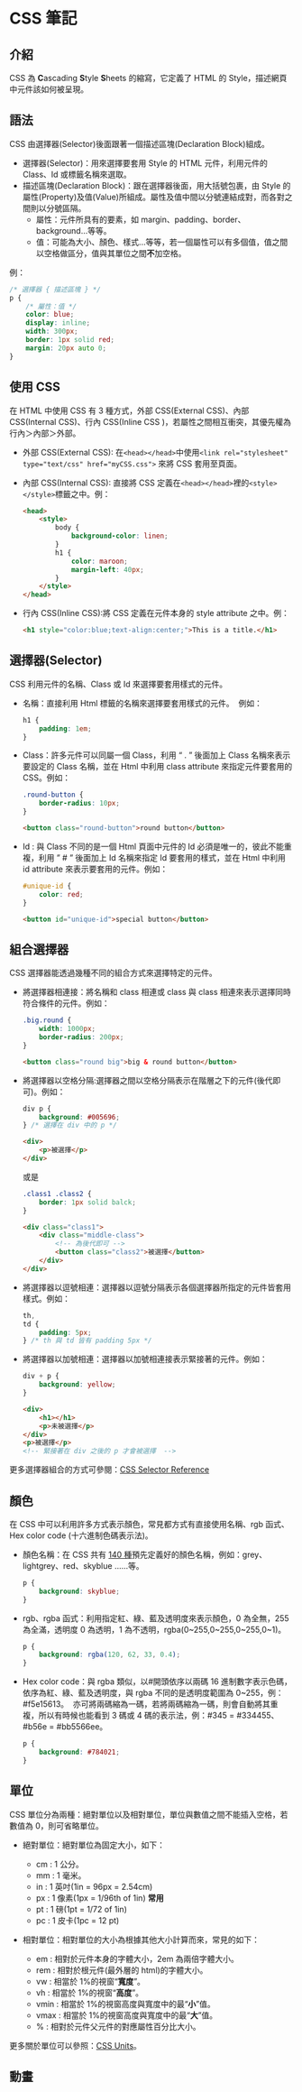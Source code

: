 # CSS 筆記

## 介紹

CSS 為 **C**ascading **S**tyle **S**heets 的縮寫，它定義了 HTML 的 Style，描述網頁中元件該如何被呈現。

## 語法

CSS 由選擇器(Selector)後面跟著一個描述區塊(Declaration Block)組成。

-   選擇器(Selector)：用來選擇要套用 Style 的 HTML 元件，利用元件的 Class、Id 或標籤名稱來選取。
-   描述區塊(Declaration Block)：跟在選擇器後面，用大括號包裹，由 Style 的屬性(Property)及值(Value)所組成。屬性及值中間以分號連結成對，而各對之間則以分號區隔。
    -   屬性：元件所具有的要素，如 margin、padding、border、background...等等。
    -   值：可能為大小、顏色、樣式...等等，若一個屬性可以有多個值，值之間以空格做區分，值與其單位之間**不**加空格。

例：

```css
/* 選擇器 { 描述區塊 } */
p {
	/* 屬性：值 */
	color: blue;
	display: inline;
	width: 300px;
	border: 1px solid red;
	margin: 20px auto 0;
}
```

## 使用 CSS

在 HTML 中使用 CSS 有 3 種方式，外部 CSS(External CSS)、內部 CSS(Internal CSS)、行內 CSS(Inline CSS
)，若屬性之間相互衝突，其優先權為行內＞內部＞外部。

-   外部 CSS(External CSS): 在`<head></head>`中使用`<link rel="stylesheet" type="text/css" href="myCSS.css">` 來將 CSS 套用至頁面。
-   內部 CSS(Internal CSS): 直接將 CSS 定義在`<head></head>`裡的`<style></style>`標籤之中。例：
    ```html
    <head>
    	<style>
    		body {
    			background-color: linen;
    		}
    		h1 {
    			color: maroon;
    			margin-left: 40px;
    		}
    	</style>
    </head>
    ```
-   行內 CSS(Inline CSS):將 CSS 定義在元件本身的 style attribute 之中。例：

    ```html
    <h1 style="color:blue;text-align:center;">This is a title.</h1>
    ```

## 選擇器(Selector)

CSS 利用元件的名稱、Class 或 Id 來選擇要套用樣式的元件。

-   名稱：直接利用 Html 標籤的名稱來選擇要套用樣式的元件。  例如：

    ```css
    h1 {
    	padding: 1em;
    }
    ```

-   Class：許多元件可以同屬一個 Class，利用 “ . ” 後面加上 Class 名稱來表示要設定的 Class 名稱，並在 Html 中利用 class attribute 來指定元件要套用的 CSS。例如：

    ```css
    .round-button {
    	border-radius: 10px;
    }
    ```

    ```html
    <button class="round-button">round button</button>
    ```

-   Id : 與 Class 不同的是一個 Html 頁面中元件的 Id 必須是唯一的，彼此不能重複，利用 ” # ” 後面加上 Id 名稱來指定 Id 要套用的樣式，並在 Html 中利用 id attribute 來表示要套用的元件。例如：

    ```css
    #unique-id {
    	color: red;
    }
    ```

    ```html
    <button id="unique-id">special button</button>
    ```

## 組合選擇器

CSS 選擇器能透過幾種不同的組合方式來選擇特定的元件。

-   將選擇器相連接：將名稱和 class 相連或 class 與 class 相連來表示選擇同時符合條件的元件。例如：

    ```css
    .big.round {
    	width: 1000px;
    	border-radius: 200px;
    }
    ```

    ```html
    <button class="round big">big & round button</button>
    ```

-   將選擇器以空格分隔:選擇器之間以空格分隔表示在階層之下的元件(後代即可)。例如：

    ```css
    div p {
    	background: #005696;
    } /* 選擇在 div 中的 p */
    ```

    ```html
    <div>
    	<p>被選擇</p>
    </div>
    ```

    或是

    ```css
    .class1 .class2 {
    	border: 1px solid balck;
    }
    ```

    ```html
    <div class="class1">
    	<div class="middle-class">
    		<!-- 為後代即可 -->
    		<button class="class2">被選擇</button>
    	</div>
    </div>
    ```

-   將選擇器以逗號相連：選擇器以逗號分隔表示各個選擇器所指定的元件皆套用樣式。例如：
    ```css
    th,
    td {
    	padding: 5px;
    } /* th 與 td 皆有 padding 5px */
    ```
-   將選擇器以加號相連：選擇器以加號相連接表示緊接著的元件。例如：
    ```css
    div + p {
    	background: yellow;
    }
    ```
    ```html
    <div>
    	<h1></h1>
    	<p>未被選擇</p>
    </div>
    <p>被選擇</p>
    <!-- 緊接著在 div 之後的 p 才會被選擇  -->
    ```

更多選擇器組合的方式可參閱：[CSS Selector Reference](https://www.w3schools.com/cssref/css_selectors.asp)

## 顏色

在 CSS 中可以利用許多方式表示顏色，常見都方式有直接使用名稱、rgb 函式、Hex color code (十六進制色碼表示法)。

-   顏色名稱：在 CSS 共有 [140 種](https://www.w3schools.com/colors/colors_names.asp)預先定義好的顏色名稱，例如：grey、lightgrey、red、skyblue ......等。
    ```css
    p {
    	background: skyblue;
    }
    ```
-   rgb、rgba 函式：利用指定紅、綠、藍及透明度來表示顏色，0 為全無，255 為全滿，透明度 0 為透明，1 為不透明，rgba(0\~255,0\~255,0\~255,0\~1)。
    ```css
    p {
    	background: rgba(120, 62, 33, 0.4);
    }
    ```
-   Hex color code：與 rgba 類似，以#開頭依序以兩碼 16 進制數字表示色碼，依序為紅、綠、藍及透明度，與 rgba 不同的是透明度範圍為 0\~255，例：#f5e15613。  亦可將兩碼縮為一碼，若將兩碼縮為一碼，則會自動將其重複，所以有時候也能看到 3 碼或 4 碼的表示法，例：#345 = #334455、#b56e = #bb5566ee。
    ```css
    p {
    	background: #784021;
    }
    ```

## 單位

CSS 單位分為兩種：絕對單位以及相對單位，單位與數值之間不能插入空格，若數值為 0，則可省略單位。

-   絕對單位：絕對單位為固定大小，如下：

    -   cm : 1 公分。
    -   mm : 1 毫米。
    -   in : 1 英吋(1in = 96px = 2.54cm)
    -   px : 1 像素(1px = 1/96th of 1in) **常用**
    -   pt : 1 磅(1pt = 1/72 of 1in)
    -   pc : 1 皮卡(1pc = 12 pt)

-   相對單位：相對單位的大小為根據其他大小計算而來，常見的如下：

    -   em : 相對於元件本身的字體大小，2em 為兩倍字體大小。
    -   rem : 相對於根元件(最外層的 html)的字體大小。
    -   vw : 相當於 1%的視窗“**寬度**”。
    -   vh : 相當於 1%的視窗“**高度**”。
    -   vmin : 相當於 1%的視窗高度與寬度中的最“**小**”值。
    -   vmax : 相當於 1%的視窗高度與寬度中的最“**大**”值。
    -   % : 相對於元件父元件的對應屬性百分比大小。

更多關於單位可以參照：[CSS Units](https://www.w3schools.com/cssref/css_units.asp)。

## 動畫
